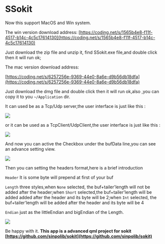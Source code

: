 # SSokit

Now this support MacOS and Win system.

The win version download address:
[https://coding.net/s/1565b4e8-f11f-4517-b14c-4c5c17614130](https://coding.net/s/1565b4e8-f11f-4517-b14c-4c5c17614130)

Just download the zip file and unzip it, find SSokit.exe file,and double click then it will run ok;

The mac version download address:

[https://coding.net/s/6257256e-9369-44e0-8a6e-d9b56db18dfa](https://coding.net/s/6257256e-9369-44e0-8a6e-d9b56db18dfa)

Just download the dmg file and double click then it will run ok,also ,you can copy it to you `~/Application` dir.

It can used be as a Tcp/Udp server,the user interface is just like this :

![](https://github.com/rangaofei/SSokit-qmake/blob/master/img/1_en.png)

or it can be used as a TcpClient/UdpClient,the user interface is just like this :

![](https://github.com/rangaofei/SSokit-qmake/blob/master/img/2_en.png)

And now you can active the Checkbox under the bufData line,you can see an advance setting view.

![](https://github.com/rangaofei/SSokit-qmake/blob/master/img/3_en.png)

Then you can setting the headers format,here is a brief introduction

`Header` It is some byte will prepend at first of your buf

`Length` three styles,when `None` selected, the buf+tailer'length will not be added after the header;when `Short` selected,the buf+tailer'length will be added added after the header and its byte will be 2;when `Int` selected, the buf+tailer'length will be added after the header and its byte will be 4

`Endian` just as the littleEndian and bigEndian of the Length.

![](https://github.com/rangaofei/SSokit-qmake/blob/master/img/4_en.png)

Be happy with it.
**This app is a advanced qml project for sokit
[https://github.com/sinpolib/sokit](https://github.com/sinpolib/sokit)**
